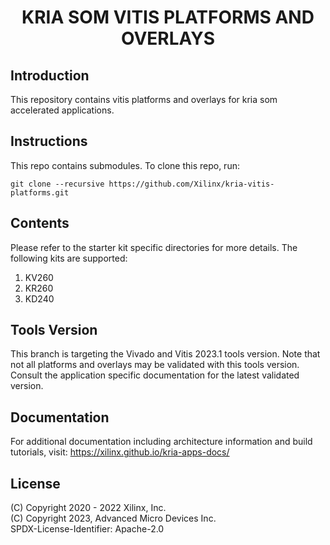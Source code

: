 <h1 align="center">KRIA SOM VITIS PLATFORMS AND OVERLAYS</h1>

## Introduction
This repository contains vitis platforms and overlays for kria som accelerated
applications.

## Instructions

This repo contains submodules. To clone this repo, run:
```
git clone --recursive https://github.com/Xilinx/kria-vitis-platforms.git
```

## Contents

Please refer to the starter kit specific directories for more details. The
following kits are supported:

1. KV260
2. KR260
3. KD240

## Tools Version

This branch is targeting the Vivado and Vitis 2023.1 tools version. Note that
not all platforms and overlays may be validated with this tools version. Consult
the application specific documentation for the latest validated version.

## Documentation

For additional documentation including architecture information and build
tutorials, visit: https://xilinx.github.io/kria-apps-docs/

## License

(C) Copyright 2020 - 2022 Xilinx, Inc.\
(C) Copyright 2023, Advanced Micro Devices Inc.\
SPDX-License-Identifier: Apache-2.0
